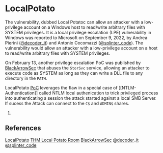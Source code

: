 # LocalPotato

The vulnerability, dubbed Local Potatoc can allow an attacker with a low-privilege account on a Windows host to read/write arbitrary files with SYSTEM privileges. It is a local privilege escalation (LPE) vulnerability in Windows was reported to Microsoft on September 9, 2022, by Andrea Pierini ([@decoder_it](https://twitter.com/decoder_it)) and Antonio Cocomazzi ([@splinter_code](https://twitter.com/splinter_code)). The vulnerability would allow an attacker with a low-privilege account on a host to read/write arbitrary files with SYSTEM privileges.

On February 13, another privilege escalation PoC was published by [BlackArrowSec](https://twitter.com/BlackArrowSec) that abuses the `StorSvc` service, allowing an attacker to execute code as SYSTEM as long as they can write a DLL file to any directory in the `PATH`.

LocalPotato [PoC](https://decoder.cloud/2023/02/13/localpotato-when-swapping-the-context-leads-you-to-system/) leverages the flaw in a special case of [[NTLM-Authentication]] called NTLM local authenication to trick privileged process into authenticating a session the attack started against a local SMB Server. If sucess the Attack can connect to the `C$` and `ADMIN$` shares.

1. 




## References

[LocalPotato](https://decoder.cloud/2023/02/13/localpotato-when-swapping-the-context-leads-you-to-system/)
[THM Local Potato Room](https://tryhackme.com/room/localpotato)
[BlackArrowSec](https://twitter.com/BlackArrowSec)
[@decoder_it](https://twitter.com/decoder_it)
[@splinter_code](https://twitter.com/splinter_code)